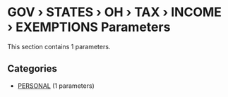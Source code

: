 # GOV › STATES › OH › TAX › INCOME › EXEMPTIONS Parameters

This section contains 1 parameters.

## Categories

- [PERSONAL](personal/index.md) (1 parameters)
